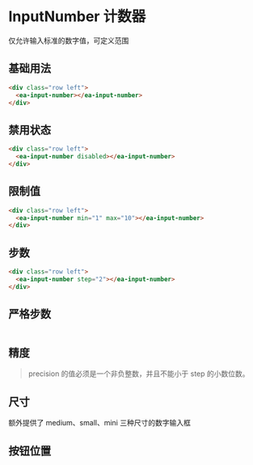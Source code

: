 <script setup>
import { onMounted } from 'vue'

onMounted(() => {
  import('../index.js')
  import('./index.scss')

})
</script>

# InputNumber 计数器

仅允许输入标准的数字值，可定义范围

## 基础用法

<div class="row left">
    <ea-input-number></ea-input-number>
</div>

```html
<div class="row left">
  <ea-input-number></ea-input-number>
</div>
```

## 禁用状态

<div class="row left">
    <ea-input-number disabled></ea-input-number>
</div>

```html
<div class="row left">
  <ea-input-number disabled></ea-input-number>
</div>
```

## 限制值

<div class="row left">
    <ea-input-number min="1" max="10"></ea-input-number>
</div>

```html
<div class="row left">
  <ea-input-number min="1" max="10"></ea-input-number>
</div>
```

## 步数

<div class="row left">
    <ea-input-number step="2"></ea-input-number>
</div>

```html
<div class="row left">
  <ea-input-number step="2"></ea-input-number>
</div>
```

## 严格步数

<div class="row left">
  <ea-input-number step="3" step-strictly></ea-input-number>
</div>

```html

```

## 精度

> precision 的值必须是一个非负整数，并且不能小于 step 的小数位数。

## 尺寸

额外提供了 medium、small、mini 三种尺寸的数字输入框

## 按钮位置

```

```
